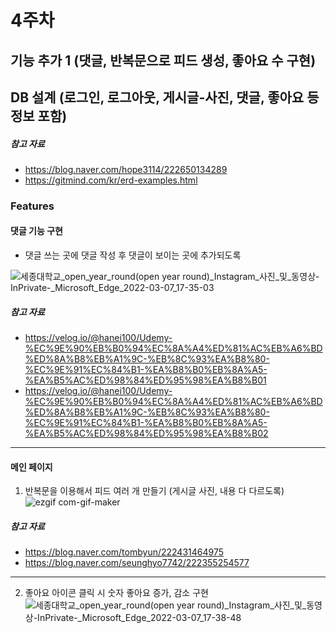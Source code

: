 # 4주차
## 기능 추가 1 (댓글, 반복문으로 피드 생성, 좋아요 수 구현)
## DB 설계 (로그인, 로그아웃, 게시글-사진, 댓글, 좋아요 등 정보 포함)
##### 참고 자료
- https://blog.naver.com/hope3114/222650134289
- https://gitmind.com/kr/erd-examples.html

### Features
#### 댓글 기능 구현
- 댓글 쓰는 곳에 댓글 작성 후 댓글이 보이는 곳에 추가되도록

![세종대학교_open_year_round(open year round)__Instagram_사진_및_동영상_-_InPrivate_-_Microsoft_Edge_2022-03-07_17-35-03](https://user-images.githubusercontent.com/81557284/158801498-3f0c0807-7ff8-4a9b-b7dd-9ce61f89f420.gif)  

##### 참고 자료
- https://velog.io/@hanei100/Udemy-%EC%9E%90%EB%B0%94%EC%8A%A4%ED%81%AC%EB%A6%BD%ED%8A%B8%EB%A1%9C-%EB%8C%93%EA%B8%80-%EC%9E%91%EC%84%B1-%EA%B8%B0%EB%8A%A5-%EA%B5%AC%ED%98%84%ED%95%98%EA%B8%B01
- https://velog.io/@hanei100/Udemy-%EC%9E%90%EB%B0%94%EC%8A%A4%ED%81%AC%EB%A6%BD%ED%8A%B8%EB%A1%9C-%EB%8C%93%EA%B8%80-%EC%9E%91%EC%84%B1-%EA%B8%B0%EB%8A%A5-%EA%B5%AC%ED%98%84%ED%95%98%EA%B8%B02  
---

#### 메인 페이지
1. 반복문을 이용해서 피드 여러 개 만들기 (게시글 사진, 내용 다 다르도록)
![ezgif com-gif-maker](https://user-images.githubusercontent.com/81557284/158805217-a4df5cef-0f14-4587-a4e0-ee24b917b466.gif)  

##### 참고 자료
- https://blog.naver.com/tombyun/222431464975  
- https://blog.naver.com/seunghyo7742/222355254577  

---

2. 좋아요 아이콘 클릭 시 숫자 좋아요 증가, 감소 구현
![세종대학교_open_year_round(open year round)__Instagram_사진_및_동영상_-_InPrivate_-_Microsoft_Edge_2022-03-07_17-38-48](https://user-images.githubusercontent.com/81557284/158802360-082010b1-f63c-487a-92a8-1309000ec68a.gif)  
